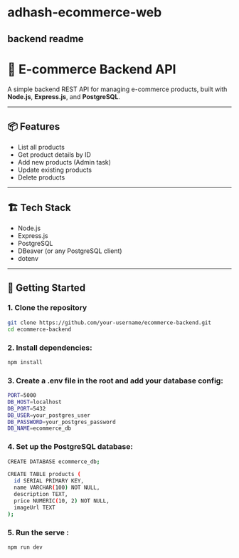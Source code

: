 # adhash-ecommerce-web

## backend readme

# 🛒 E-commerce Backend API

A simple backend REST API for managing e-commerce products, built with **Node.js**, **Express.js**, and **PostgreSQL**.

---

## 📦 Features

- List all products
- Get product details by ID
- Add new products (Admin task)
- Update existing products
- Delete products

---

## 🏗️ Tech Stack

- Node.js
- Express.js
- PostgreSQL
- DBeaver (or any PostgreSQL client)
- dotenv

---

## 🚀 Getting Started

### 1. Clone the repository

```bash
git clone https://github.com/your-username/ecommerce-backend.git
cd ecommerce-backend
```

### 2. Install dependencies:

```bash
npm install
```

### 3. Create a .env file in the root and add your database config:

```bash
PORT=5000
DB_HOST=localhost
DB_PORT=5432
DB_USER=your_postgres_user
DB_PASSWORD=your_postgres_password
DB_NAME=ecommerce_db
```

### 4. Set up the PostgreSQL database:

```bash
CREATE DATABASE ecommerce_db;

CREATE TABLE products (
  id SERIAL PRIMARY KEY,
  name VARCHAR(100) NOT NULL,
  description TEXT,
  price NUMERIC(10, 2) NOT NULL,
  imageUrl TEXT
);
```

### 5. Run the serve :

```bash
npm run dev
```
